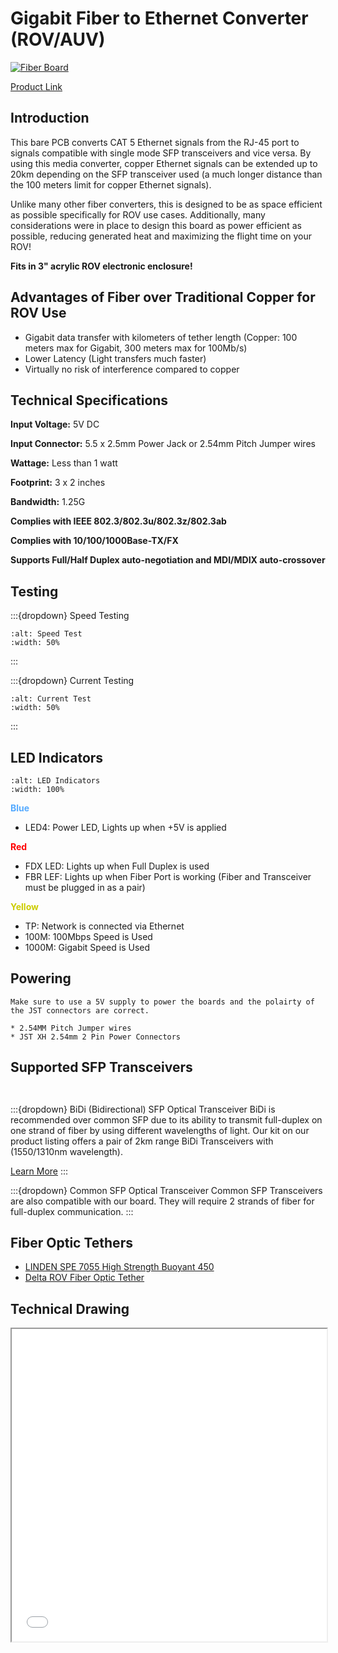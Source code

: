 # Gigabit Fiber to Ethernet Converter (ROV/AUV)

[![Fiber Board](https://cdn.shopify.com/s/files/1/0575/8785/9626/files/GigabitFibertoEthernetConverter.jpg?v=1684295280&width=590)](https://exploredeepwater.com/products/ethernet-fiber-converter)

[Product Link](https://exploredeepwater.com/products/ethernet-fiber-converter)

## Introduction

This bare PCB converts CAT 5 Ethernet signals from the RJ-45 port to signals compatible with single mode SFP transceivers and vice versa. By using this media converter, copper Ethernet signals can be extended up to 20km depending on the SFP transceiver used (a much longer distance than the 100 meters limit for copper Ethernet signals).

Unlike many other fiber converters, this is designed to be as space efficient as possible specifically for ROV use cases. Additionally, many considerations were in place to design this board as power efficient as possible, reducing generated heat and maximizing the flight time on your ROV!

**Fits in 3" acrylic ROV electronic enclosure!**

## Advantages of Fiber over Traditional Copper for ROV Use

* Gigabit data transfer with kilometers of tether length (Copper: 100 meters max for Gigabit, 300 meters max for 100Mb/s)
* Lower Latency (Light transfers much faster)
* Virtually no risk of interference compared to copper 

## Technical Specifications

**Input Voltage:** 5V DC

**Input Connector:** 5.5 x 2.5mm Power Jack or 2.54mm Pitch Jumper wires

**Wattage:** Less than 1 watt

**Footprint:** 3 x 2 inches

**Bandwidth:** 1.25G

**Complies with IEEE 802.3/802.3u/802.3z/802.3ab**

**Complies with 10/100/1000Base-TX/FX**

**Supports Full/Half Duplex auto-negotiation and MDI/MDIX auto-crossover**

## Testing

:::{dropdown} Speed Testing
```{image} ../img/fiberboard/speed_test.png
:alt: Speed Test
:width: 50%
```
:::

:::{dropdown} Current Testing
```{image} ../img/fiberboard/current_test.png
:alt: Current Test
:width: 50%
```
:::

## LED Indicators
```{image} ../img/fiberboard/LED_indicators.jpg
:alt: LED Indicators
:width: 100%
```

<span style="color: #55aaff; font-weight: bold">Blue</span>
* LED4: Power LED, Lights up when +5V is applied

<span style="color: red; font-weight: bold">Red</span>
* FDX LED: Lights up when Full Duplex is used
* FBR LEF: Lights up when Fiber Port is working (Fiber and Transceiver must be plugged in as a pair)

<span style="color: #CCCC00; font-weight: bold">Yellow</span>
* TP: Network is connected via Ethernet
* 100M: 100Mbps Speed is Used
* 1000M: Gigabit Speed is Used

## Powering


```{warning} 
Make sure to use a 5V supply to power the boards and the polairty of the JST connectors are correct. 
```

```{admonition} Recommended Methods for Powering
* 2.54MM Pitch Jumper wires
* JST XH 2.54mm 2 Pin Power Connectors
```

## Supported SFP Transceivers

```{important} All SFP optical transceiver  used on the board must be **1.25Gb/s data rate** and designed for **10/100/1000Base-TX/FX**
```
```{warning} SFP transceivers use CLASS 1 laser. Do not look directly at the light emitting device.

```

:::{dropdown} BiDi (Bidirectional) SFP Optical Transceiver 
BiDi is recommended over common SFP due to its ability to transmit full-duplex on one strand of fiber by using different wavelengths of light. Our kit on our product listing offers a pair of 2km range BiDi Transceivers with (1550/1310nm wavelength).

[Learn More](https://blog.fluxlight.com/2016/07/16/introduction-to-bidi-optical-transceivers/)
:::

:::{dropdown} Common SFP Optical Transceiver
Common SFP Transceivers are also compatible with our board. They will require 2 strands of fiber for full-duplex communication.
:::

## Fiber Optic Tethers

* [LINDEN SPE 7055 High Strength Buoyant 450](http://www.lindenphotonics.com/wp-content/uploads/2023/LPI%20Cables%20Catalog%202023.pdf)
* [Delta ROV Fiber Optic Tether](http://www.deltarov.com/new/product/tether-1-sm-fiber-optic-1000m/)

## Technical Drawing

<iframe src="../_static/pdf/ROV_Fiber_Board.pdf" width="100%" height="500px">
